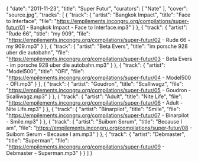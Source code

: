 {
  "date": "2011-11-23",
  "title": "Super Futur",
  "curators": [
    "Nate"
  ],
  "cover": "source.jpg",
  "tracks": [
    {
      "track": {
        "artist": "Bangkok Impact",
        "title": "Face to Interface",
        "file": "https://empilements.incongru.org/compilations/super-futur/01 - Bangkok Impact - Face to Interface.mp3"
      }
    },
    {
      "track": {
        "artist": "Rude 66",
        "title": "my 909",
        "file": "https://empilements.incongru.org/compilations/super-futur/02 - Rude 66 - my 909.mp3"
      }
    },
    {
      "track": {
        "artist": "Beta Evers",
        "title": "im porsche 928 uber die autobahn",
        "file": "https://empilements.incongru.org/compilations/super-futur/03 - Beta Evers - im porsche 928 uber die autobahn.mp3"
      }
    },
    {
      "track": {
        "artist": "Model500",
        "title": "OFI",
        "file": "https://empilements.incongru.org/compilations/super-futur/04 - Model500 - OFI.mp3"
      }
    },
    {
      "track": {
        "artist": "Goudron",
        "title": "Scalliwagz",
        "file": "https://empilements.incongru.org/compilations/super-futur/05 - Goudron - Scalliwagz.mp3"
      }
    },
    {
      "track": {
        "artist": "Adult",
        "title": "Nite Life",
        "file": "https://empilements.incongru.org/compilations/super-futur/06 - Adult - Nite Life.mp3"
      }
    },
    {
      "track": {
        "artist": "Binarpilot",
        "title": "Smile",
        "file": "https://empilements.incongru.org/compilations/super-futur/07 - Binarpilot - Smile.mp3"
      }
    },
    {
      "track": {
        "artist": "Suibom Serum",
        "title": "Because I am",
        "file": "https://empilements.incongru.org/compilations/super-futur/08 - Suibom Serum - Because I am.mp3"
      }
    },
    {
      "track": {
        "artist": "Debmaster",
        "title": "Superman",
        "file": "https://empilements.incongru.org/compilations/super-futur/09 - Debmaster - Superman.mp3"
      }
    }
  ]
}
